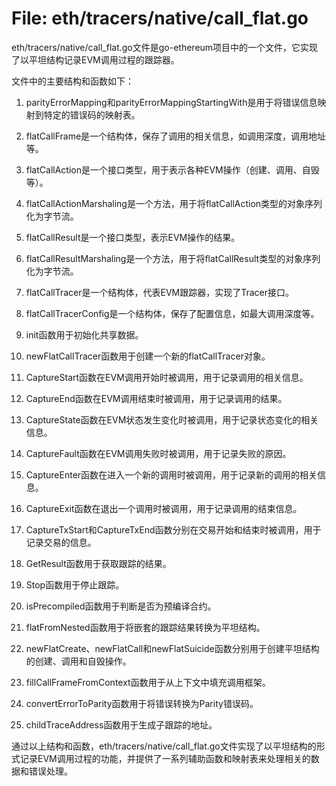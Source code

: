 # File: eth/tracers/native/call_flat.go

eth/tracers/native/call_flat.go文件是go-ethereum项目中的一个文件，它实现了以平坦结构记录EVM调用过程的跟踪器。

文件中的主要结构和函数如下：

1. parityErrorMapping和parityErrorMappingStartingWith是用于将错误信息映射到特定的错误码的映射表。

2. flatCallFrame是一个结构体，保存了调用的相关信息，如调用深度，调用地址等。

3. flatCallAction是一个接口类型，用于表示各种EVM操作（创建、调用、自毁等）。

4. flatCallActionMarshaling是一个方法，用于将flatCallAction类型的对象序列化为字节流。

5. flatCallResult是一个接口类型，表示EVM操作的结果。

6. flatCallResultMarshaling是一个方法，用于将flatCallResult类型的对象序列化为字节流。

7. flatCallTracer是一个结构体，代表EVM跟踪器，实现了Tracer接口。

8. flatCallTracerConfig是一个结构体，保存了配置信息，如最大调用深度等。

9. init函数用于初始化共享数据。

10. newFlatCallTracer函数用于创建一个新的flatCallTracer对象。

11. CaptureStart函数在EVM调用开始时被调用，用于记录调用的相关信息。

12. CaptureEnd函数在EVM调用结束时被调用，用于记录调用的结果。

13. CaptureState函数在EVM状态发生变化时被调用，用于记录状态变化的相关信息。

14. CaptureFault函数在EVM调用失败时被调用，用于记录失败的原因。

15. CaptureEnter函数在进入一个新的调用时被调用，用于记录新的调用的相关信息。

16. CaptureExit函数在退出一个调用时被调用，用于记录调用的结束信息。

17. CaptureTxStart和CaptureTxEnd函数分别在交易开始和结束时被调用，用于记录交易的信息。

18. GetResult函数用于获取跟踪的结果。

19. Stop函数用于停止跟踪。

20. isPrecompiled函数用于判断是否为预编译合约。

21. flatFromNested函数用于将嵌套的跟踪结果转换为平坦结构。

22. newFlatCreate、newFlatCall和newFlatSuicide函数分别用于创建平坦结构的创建、调用和自毁操作。

23. fillCallFrameFromContext函数用于从上下文中填充调用框架。

24. convertErrorToParity函数用于将错误转换为Parity错误码。

25. childTraceAddress函数用于生成子跟踪的地址。

通过以上结构和函数，eth/tracers/native/call_flat.go文件实现了以平坦结构的形式记录EVM调用过程的功能，并提供了一系列辅助函数和映射表来处理相关的数据和错误处理。

